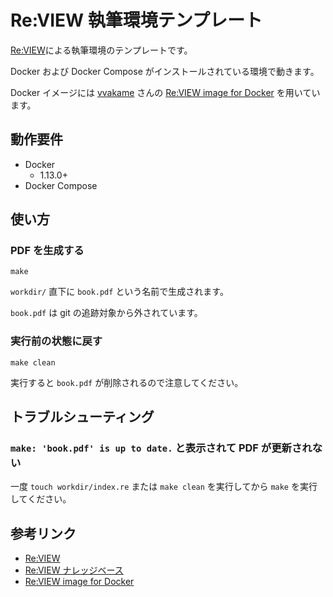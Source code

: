 # Re:VIEW 執筆環境テンプレート

[Re:VIEW](https://reviewml.org/)による執筆環境のテンプレートです。

Docker および Docker Compose がインストールされている環境で動きます。

Docker イメージには [vvakame](https://github.com/vvakame) さんの [Re:VIEW image for Docker](https://github.com/vvakame/docker-review) を用いています。

## 動作要件

* Docker
    * 1.13.0+
* Docker Compose

## 使い方

### PDF を生成する

```
make
```

`workdir/` 直下に `book.pdf` という名前で生成されます。

`book.pdf` は git の追跡対象から外されています。

### 実行前の状態に戻す

```
make clean
```

実行すると `book.pdf` が削除されるので注意してください。

## トラブルシューティング

### `make: 'book.pdf' is up to date.` と表示されて PDF が更新されない

一度 `touch workdir/index.re` または `make clean` を実行してから `make` を実行してください。


## 参考リンク

* [Re:VIEW](https://reviewml.org/)
* [Re:VIEW ナレッジベース](https://review-knowledge-ja.readthedocs.io/ja/latest/index.html)
* [Re:VIEW image for Docker](https://github.com/vvakame/docker-review)
